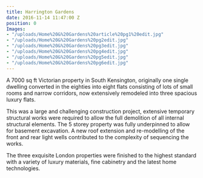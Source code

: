 ```yaml
---
title: Harrington Gardens
date: 2016-11-14 11:47:00 Z
position: 0
Images:
- "/uploads/Home%20&%20Gardens%20article%20pg1%20edit.jpg"
- "/uploads/Home%20&%20Gardens%20pg2edit.jpg"
- "/uploads/Home%20&%20Gardens%20pg3edit.jpg"
- "/uploads/Home%20&%20Gardens%20pg4edit.jpg"
- "/uploads/Home%20&%20Gardens%20pg5edit.jpg"
- "/uploads/Home%20&%20Gardens%20pg6edit.jpg"
---
```


A 7000 sq ft Victorian property in South Kensington, originally one single dwelling converted in the eighties into eight flats consisting of lots of small rooms and narrow corridors, now extensively remodeled into three spacious luxury flats.

This was a large and challenging construction project, extensive temporary structural works were required to allow the full demolition of all internal structural elements. The 5 storey property was fully underpinned to allow for basement excavation. A new roof extension and re-modelling of the front and rear light wells contributed to the complexity of sequencing the works.

The three exquisite London properties were finished to the highest standard with a variety of luxury materials, fine cabinetry and the latest home technologies.  

